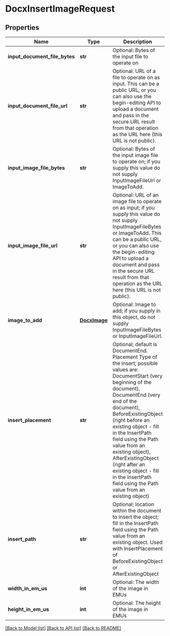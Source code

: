 # DocxInsertImageRequest

## Properties
Name | Type | Description | Notes
------------ | ------------- | ------------- | -------------
**input_document_file_bytes** | **str** | Optional: Bytes of the input file to operate on | [optional] 
**input_document_file_url** | **str** | Optional: URL of a file to operate on as input.  This can be a public URL, or you can also use the begin-editing API to upload a document and pass in the secure URL result from that operation as the URL here (this URL is not public). | [optional] 
**input_image_file_bytes** | **str** | Optional: Bytes of the input image file to operate on; if you supply this value do not supply InputImageFileUrl or ImageToAdd. | [optional] 
**input_image_file_url** | **str** | Optional: URL of an image file to operate on as input; if you supply this value do not supply InputImageFileBytes or ImageToAdd.  This can be a public URL, or you can also use the begin-editing API to upload a document and pass in the secure URL result from that operation as the URL here (this URL is not public). | [optional] 
**image_to_add** | [**DocxImage**](DocxImage.md) | Optional: Image to add; if you supply in this object, do not supply InputImageFileBytes or InputImageFileUrl. | [optional] 
**insert_placement** | **str** | Optional; default is DocumentEnd.  Placement Type of the insert; possible values are: DocumentStart (very beginning of the document), DocumentEnd (very end of the document), BeforeExistingObject (right before an existing object - fill in the InsertPath field using the Path value from an existing object), AfterExistingObject (right after an existing object - fill in the InsertPath field using the Path value from an existing object) | [optional] 
**insert_path** | **str** | Optional; location within the document to insert the object; fill in the InsertPath field using the Path value from an existing object.  Used with InsertPlacement of BeforeExistingObject or AfterExistingObject | [optional] 
**width_in_em_us** | **int** | Optional: The width of the image in EMUs | [optional] 
**height_in_em_us** | **int** | Optional: The height of the image in EMUs | [optional] 

[[Back to Model list]](../README.md#documentation-for-models) [[Back to API list]](../README.md#documentation-for-api-endpoints) [[Back to README]](../README.md)


